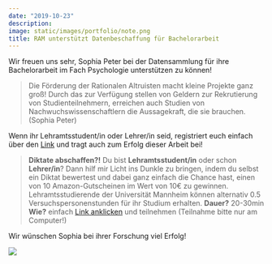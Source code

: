 ```yaml
---
date: "2019-10-23"
description: 
image: static/images/portfolio/note.png
title: RAM unterstützt Datenbeschaffung für Bachelorarbeit
---
```


Wir freuen uns sehr, Sophia Peter bei der Datensammlung für ihre Bachelorarbeit im Fach Psychologie unterstützen zu können! 

> Die Förderung der Rationalen Altruisten macht kleine Projekte ganz groß! Durch das zur Verfügung stellen von Geldern zur Rekrutierung von Studienteilnehmern, erreichen auch Studien von Nachwuchswissenschaftlern die Aussagekraft, die sie brauchen. (Sophia Peter)

Wenn ihr Lehramtsstudent/in oder Lehrer/in seid, registriert euch einfach über den [Link](https://ww3.unipark.de/uc/Diktat/) und tragt auch zum Erfolg dieser Arbeit bei!

> **Diktate abschaffen?!**
Du bist **Lehramtsstudent/in** oder schon **Lehrer/in**?
Dann hilf mir Licht ins Dunkle zu bringen, indem du selbst ein Diktat bewertest und dabei ganz einfach die Chance hast, einen von 10 Amazon-Gutscheinen im Wert von 10€ zu gewinnen. Lehramtsstudierende der Universität Mannheim können alternativ 0.5 Versuchspersonenstunden für ihr Studium erhalten.
**Dauer?** 20-30min
**Wie?** einfach [Link anklicken](https://ww3.unipark.de/uc/Diktat/) und teilnehmen (Teilnahme bitte nur am Computer!) 

Wir wünschen Sophia bei ihrer Forschung viel Erfolg!


![](/images/portfolio/ram-sophia.png)